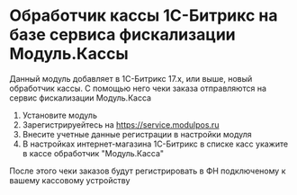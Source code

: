 # Обработчик кассы 1С-Битрикс на базе сервиса фискализации Модуль.Кассы

Данный модуль добавляет в 1С-Битрикс 17.х, или выше, новый обработчик кассы. С помощью него чеки заказа отправляются на сервис фискализации Модуль.Касса

1. Установите модуль
2. Зарегистрируейтесь на https://service.modulpos.ru
3. Внесите учетные данные регистрации в настройки модуля
4. В настройках интернет-магазина 1С-Битрикс в списке касс укажите в кассе обработчик "Модуль.Касса"

После этого чеки заказов будут регистрировать в ФН подключеному к вашему кассовому устройству


